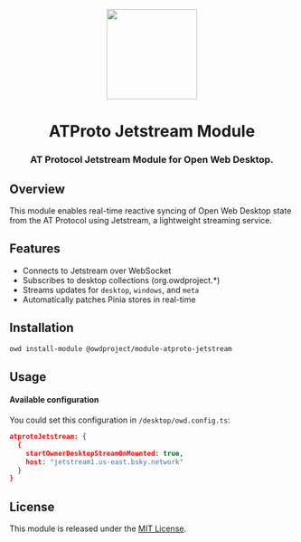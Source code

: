 <p align="center">
  <img width="160" height="160" src="https://avatars.githubusercontent.com/u/201536780?s=160&v=4" />
</p>
<h1 align="center">ATProto Jetstream Module</h1>
<h3 align="center">
  AT Protocol Jetstream Module for Open Web Desktop.
</h3>

## Overview

This module enables real-time reactive syncing of Open Web Desktop state
from the AT Protocol using Jetstream, a lightweight streaming service.

## Features

- Connects to Jetstream over WebSocket
- Subscribes to desktop collections (org.owdproject.\*)
- Streams updates for `desktop`, `windows`, and `meta`
- Automatically patches Pinia stores in real-time

## Installation

```bash
owd install-module @owdproject/module-atproto-jetstream
```

## Usage

#### Available configuration

You could set this configuration in `/desktop/owd.config.ts`:

```json
atprotoJetstream: {
  {
    startOwnerDesktopStreamOnMounted: true,
    host: "jetstream1.us-east.bsky.network"
  }
}
```

## License

This module is released under the [MIT License](LICENSE).
